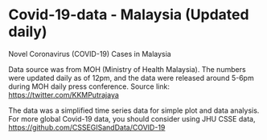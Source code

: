 # Covid-19-data - Malaysia (Updated daily)
Novel Coronavirus (COVID-19) Cases in Malaysia

Data source was from MOH (Ministry of Health Malaysia). 
The numbers were updated daily as of 12pm, and the data were released around 5-6pm during MOH daily press conference.
Source link: https://twitter.com/KKMPutrajaya

The data was a simplified time series data for simple plot and data analysis.
For more global Covid-19 data, you should consider using JHU CSSE data, https://github.com/CSSEGISandData/COVID-19
